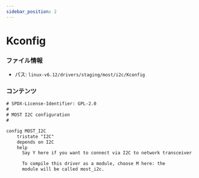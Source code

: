 ```yaml
---
sidebar_position: 2
---
```

# Kconfig

### ファイル情報

- パス: `linux-v6.12/drivers/staging/most/i2c/Kconfig`

### コンテンツ

```txt
# SPDX-License-Identifier: GPL-2.0
#
# MOST I2C configuration
#

config MOST_I2C
	tristate "I2C"
	depends on I2C
	help
	  Say Y here if you want to connect via I2C to network transceiver.

	  To compile this driver as a module, choose M here: the
	  module will be called most_i2c.

```

